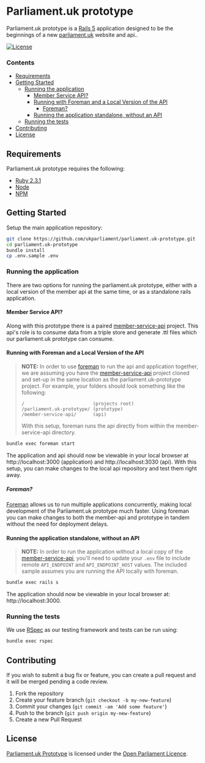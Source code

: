 # Parliament.uk prototype
Parliament.uk prototype is a [Rails 5][rails] application designed to be the beginnings of a new [parliament.uk][parliament] website and api..

[![License][shield-license]][info-license]


### Contents
<!-- START doctoc generated TOC please keep comment here to allow auto update -->
<!-- DON'T EDIT THIS SECTION, INSTEAD RE-RUN doctoc TO UPDATE -->


- [Requirements](#requirements)
- [Getting Started](#getting-started)
  - [Running the application](#running-the-application)
    - [Member Service API?](#member-service-api)
    - [Running with Foreman and a Local Version of the API](#running-with-foreman-and-a-local-version-of-the-api)
      - [Foreman?](#foreman)
    - [Running the application standalone, without an API](#running-the-application-standalone-without-an-api)
  - [Running the tests](#running-the-tests)
- [Contributing](#contributing)
- [License](#license)

<!-- END doctoc generated TOC please keep comment here to allow auto update -->


## Requirements
Parliament.uk prototype requires the following:
* [Ruby 2.3.1][ruby]  
* [Node][node]
* [NPM][npm]


## Getting Started
Setup the main application repository:
```bash
git clone https://github.com/ukparliament/parliament.uk-prototype.git
cd parliament.uk-prototype
bundle install
cp .env.sample .env
```

### Running the application
There are two options for running the parliament.uk prototype, either with a local version of the member api at the same time, or as a standalone rails application.

#### Member Service API?
Along with this prototype there is a paired [member-service-api][member-service-api] project. This api's role is to consume data from a triple store and generate .ttl files which our parliament.uk prototype can consume.

#### Running with Foreman and a Local Version of the API
> **NOTE:** In order to use [foreman][foreman] to run the api and application together, we are assuming you have the [member-service-api][member-service-api] project cloned and set-up in the same location as the parliament.uk-prototype project. For example, your folders should look something like the following:
> ```
> /                         (projects root)
> /parliament.uk-prototype/ (prototype)
> /member-service-api/      (api)
> ```
> With this setup, foreman runs the api directly from within the member-service-api directory.

```bash
bundle exec foreman start
```

The application and api should now be viewable in your local browser at http://localhost:3000 (application) and http://localhost:3030 (api). With this setup, you can make changes to the local api repository and test them right away.

##### Foreman?
[Foreman][foreman] allows us to run multiple applications concurrently, making local development of the Parliament.uk prototype much faster. Using foreman you can make changes to both the member-api and prototype in tandem without the need for deployment delays.


#### Running the application standalone, without an API
> **NOTE:** In order to run the application without a local copy of the [member-service-api][member-service-api], you'll need to update your `.env` file to include remote `API_ENDPOINT` and `API_ENDPOINT_HOST` values. The included sample assumes you are running the API locally with foreman.

```bash
bundle exec rails s
```

The application should now be viewable in your local browser at: http://localhost:3000.


### Running the tests
We use [RSpec][rspec] as our testing framework and tests can be run using:
```bash
bundle exec rspec
```


## Contributing
If you wish to submit a bug fix or feature, you can create a pull request and it will be merged pending a code review.

1. Fork the repository
2. Create your feature branch (`git checkout -b my-new-feature`)
3. Commit your changes (`git commit -am 'Add some feature'`)
4. Push to the branch (`git push origin my-new-feature`)
5. Create a new Pull Request


## License
[Parliament.uk Prototype][parliament.uk-prototype] is licensed under the [Open Parliament Licence][info-license].

[rails]:                   http://rubyonrails.org
[parliament]:              http://www.parliament.uk
[ruby]:                    https://www.ruby-lang.org/en/
[node]:                    https://nodejs.org/en/
[npm]:                     https://www.npmjs.com
[member-service-api]:      https://github.com/ukparliament/member-service-api
[foreman]:                 https://github.com/ddollar/foreman
[rspec]:                   http://rspec.info
[parliament.uk-prototype]: https://github.com/ukparliament/members-prototype

[info-license]:   http://www.parliament.uk/site-information/copyright/open-parliament-licence/
[shield-license]: https://img.shields.io/badge/license-Open%20Parliament%20Licence-blue.svg
